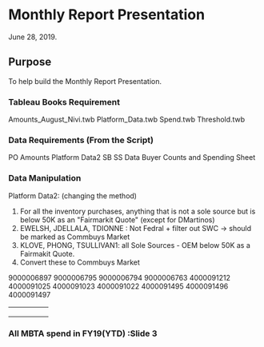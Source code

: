 # Monthly Report Presentation
 
June 28, 2019. 

## Purpose

To help build the Monthly Report Presentation. 

### Tableau Books Requirement
Amounts_August_Nivi.twb
Platform_Data.twb
Spend.twb
Threshold.twb


### Data Requirements (From the Script)
PO Amounts
Platform Data2
SB SS Data
Buyer Counts and Spending Sheet


### Data Manipulation
Platform Data2: (changing the method)
1. For all the inventory purchases, anything that is not a sole source but is below 50K as an "Fairmarkit Quote" (except for     DMartinos)
2. EWELSH, JDELLALA, TDIONNE : Not Fedral + filter out SWC -> should be marked as Commbuys Market
3. KLOVE, PHONG, TSULLIVAN1: all Sole Sources - OEM below 50K as a Fairmakit Quote.
4. Convert these to Commbuys Market
   
9000006897
9000006795
9000006794
9000006763
4000091212
4000091025
4000091023
4000091022
4000091495
4000091496
4000091497
  
  |   |   |   |   |   |
|---|---|---|---|---|
|   |   |   |   |   |
|   |   |   |   |   |
|   |   |   |   |   |



### All MBTA spend in FY19(YTD) :Slide 3
